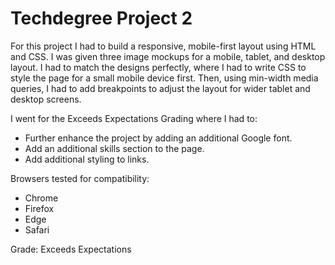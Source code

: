 # Techdegree Project 2

For this project I had to build a responsive, mobile-first layout using HTML and CSS. I was given three image mockups for a mobile, tablet, and desktop layout. I had to match the designs perfectly, where I had to write CSS to style the page for a small mobile device first. Then, using min-width media queries, I had to add breakpoints to adjust the layout for wider tablet and desktop screens.

I went for the Exceeds Expectations Grading where I had to:
- Further enhance the project by adding an additional Google font.
- Add an additional skills section to the page.
- Add additional styling to links.

Browsers tested for compatibility:
- Chrome
- Firefox
- Edge
- Safari

Grade: Exceeds Expectations

